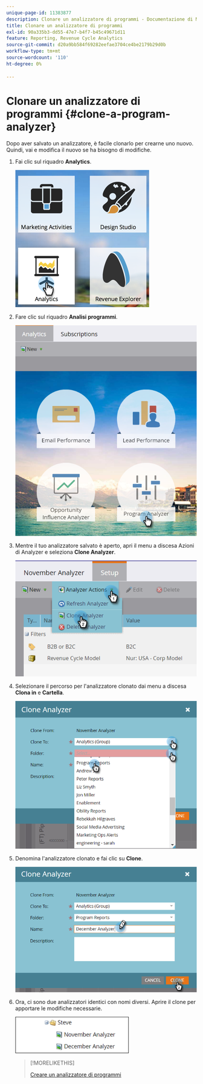 ```yaml
---
unique-page-id: 11383877
description: Clonare un analizzatore di programmi - Documentazione di Marketo - Documentazione di prodotto
title: Clonare un analizzatore di programmi
exl-id: 90a335b3-dd55-47e7-b4f7-b45c49671d11
feature: Reporting, Revenue Cycle Analytics
source-git-commit: d20a9bb584f69282eefae3704ce4be2179b29d0b
workflow-type: tm+mt
source-wordcount: '110'
ht-degree: 0%

---
```


# Clonare un analizzatore di programmi {#clone-a-program-analyzer}

Dopo aver salvato un analizzatore, è facile clonarlo per crearne uno nuovo. Quindi, vai e modifica il nuovo se ha bisogno di modifiche.

1. Fai clic sul riquadro **Analytics**.

   ![](assets/2017-05-01-08-20-37.png)

1. Fare clic sul riquadro **Analisi programmi**.

   ![](assets/program-analyzer-icon-hand.png)

1. Mentre il tuo analizzatore salvato è aperto, apri il menu a discesa Azioni di Analyzer e seleziona **Clone Analyzer**.

   ![](assets/image2016-10-31-16-3a12-3a6.png)

1. Selezionare il percorso per l&#39;analizzatore clonato dai menu a discesa **Clona in** e **Cartella**.

   ![](assets/image2016-10-31-16-3a13-3a42.png)

1. Denomina l&#39;analizzatore clonato e fai clic su **Clone**.

   ![](assets/image2016-10-31-16-3a15-3a15.png)

1. Ora, ci sono due analizzatori identici con nomi diversi. Aprire il clone per apportare le modifiche necessarie.

   ![](assets/image2016-10-31-16-3a17-3a11.png)

   >[!MORELIKETHIS]
   >
   >[Creare un analizzatore di programmi](/help/marketo/product-docs/reporting/revenue-cycle-analytics/program-analytics/create-a-program-analyzer.md)
